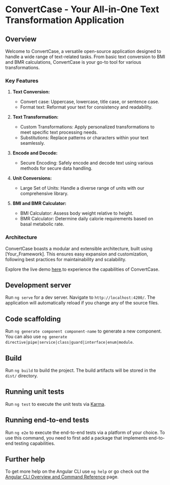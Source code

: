 # ConvertCase - Your All-in-One Text Transformation Application

## Overview

Welcome to ConvertCase, a versatile open-source application designed to handle a wide range of text-related tasks. From basic text conversion to BMI and BMR calculations, ConvertCase is your go-to tool for various transformations.

### Key Features

1. **Text Conversion:**
   - Convert case: Uppercase, lowercase, title case, or sentence case.
   - Format text: Reformat your text for consistency and readability.
2. **Text Transformation:**
   - Custom Transformations: Apply personalized transformations to meet specific text processing needs.
   - Substitutions: Replace patterns or characters within your text seamlessly.

3. **Encode and Decode:**
   - Secure Encoding: Safely encode and decode text using various methods for secure data handling.

4. **Unit Conversions:**
   - Large Set of Units: Handle a diverse range of units with our comprehensive library.

5. **BMI and BMR Calculator:**
   - BMI Calculator: Assess body weight relative to height.
   - BMR Calculator: Determine daily calorie requirements based on basal metabolic rate.

### Architecture

ConvertCase boasts a modular and extensible architecture, built using [Your_Framework]. This ensures easy expansion and customization, following best practices for maintainability and scalability.

Explore the live demo [here](https://convertcase.me).to experience the capabilities of ConvertCase.

## Development server

Run `ng serve` for a dev server. Navigate to `http://localhost:4200/`. The application will automatically reload if you change any of the source files.

## Code scaffolding

Run `ng generate component component-name` to generate a new component. You can also use `ng generate directive|pipe|service|class|guard|interface|enum|module`.

## Build

Run `ng build` to build the project. The build artifacts will be stored in the `dist/` directory.

## Running unit tests

Run `ng test` to execute the unit tests via [Karma](https://karma-runner.github.io).

## Running end-to-end tests

Run `ng e2e` to execute the end-to-end tests via a platform of your choice. To use this command, you need to first add a package that implements end-to-end testing capabilities.

## Further help

To get more help on the Angular CLI use `ng help` or go check out the [Angular CLI Overview and Command Reference](https://angular.io/cli) page.
